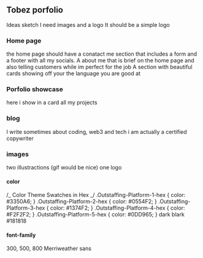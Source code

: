 ## Tobez porfolio

Ideas sketch
I need images and a logo
It should be a simple logo

### Home page

the home page should have
a conatact me section that includes a form and
a footer with all my socials.
A about me that is brief on the home page and also telling customers while im perfect for the job
A section with beautiful cards showing off your the language you are good at

### Porfolio showcase

here i show in a card all my projects

### blog

I write sometimes about coding, web3 and tech
i am actually a certified copywriter

### images

two illustractions (gif would be nice)
one logo

#### color

/_ Color Theme Swatches in Hex _/
.Outstaffing-Platform-1-hex { color: #3350A6; }
.Outstaffing-Platform-2-hex { color: #0554F2; }
.Outstaffing-Platform-3-hex { color: #1374F2; }
.Outstaffing-Platform-4-hex { color: #F2F2F2; }
.Outstaffing-Platform-5-hex { color: #0DD965; }
dark blark #181818

#### font-family

300, 500, 800
Merriweather sans
